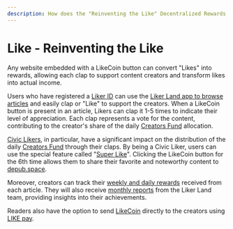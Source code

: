 ```yaml
---
description: How does the "Reinventing the Like" Decentralized Rewards work?
---
```


# Like - Reinventing the Like

Any website embedded with a LikeCoin button can convert "Likes" into rewards, allowing each clap to support content creators and transform likes into actual income.

Users who have registered a [Liker ID](../liker-id/) can use the [Liker Land app to browse articles](./) and easily clap or "Like" to support the creators. When a LikeCoin button is present in an article, Likers can clap it 1-5 times to indicate their level of appreciation. Each clap represents a vote for the content, contributing to the creator's share of the daily [Creators Fund](../civic-liker/creators-fund.md) allocation.

[Civic Likers](../civic-liker/), in particular, have a significant impact on the distribution of the daily [Creators Fund](../civic-liker/creators-fund.md) through their claps. By being a Civic Liker, users can use the special feature called "[Super Like](superlike.md)". Clicking the LikeCoin button for the 6th time allows them to share their favorite and noteworthy content to [depub.space](../depub.space/).

Moreover, creators can track their [weekly and daily rewards](../creatortools/rewards.md) received from each article. They will also receive [monthly reports](../creatortools/monthly-report.md) from the Liker Land team, providing insights into their achievements.

Readers also have the option to send [LikeCoin](https://like.co/) directly to the creators using [LIKE pay](../../general-guides/wallet/like-pay.md).
